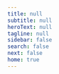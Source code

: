 ```yaml
---
title: null
subtitle: null
heroText: null
tagline: null
sidebar: false
search: false
next: false
home: true
---
```

<githubcorner />

<div class="flex-container">
  <div><RouterLink to="/portfolio/" class="home-link"><InfoCard title="Portfolio" logo="fa-solid fa-suitcase"/></RouterLink></div>
  <div><RouterLink to="/portfolio/unity" class="home-link"><InfoCard title="Unity" logo="fa-brands fa-unity"/></RouterLink></div>

  <div><a href="https://www.youtube.com/channel/UC2AOsupmlTndL6QfAEKwrkA" target="_blank"><InfoCard title="YouTube" logo="fa-brands fa-youtube"/></a></div>
  
  <div><RouterLink to="/portfolio/unity" class="home-link"><InfoCard title="Projets" logo="fa-brands fa-dev"/></RouterLink></div>

  <div><RouterLink to="/blog" class="home-link"><InfoCard title="Recherche" logo="fa-solid fa-user-graduate"/></RouterLink></div>
  
  <div><RouterLink to="/blog" class="home-link"><InfoCard title="Blog" logo="fa-solid fa-book-open"/></RouterLink></div>


  <div><a href="https://github.com/SamLefebvre" target="_blank"><InfoCard title="GitHub" logo="fab fa-github"/></a></div>

  <div><RouterLink to="/interest.html" class="home-link"><InfoCard title="Info" logo="fa-solid fa-address-card"/></RouterLink></div>
  
  <div><a href="https://www.linkedin.com/in/samuellefebvre/" target="_blank"><InfoCard title="LinkedIn" logo="fa-brands fa-linkedin"/></a></div>

</div>